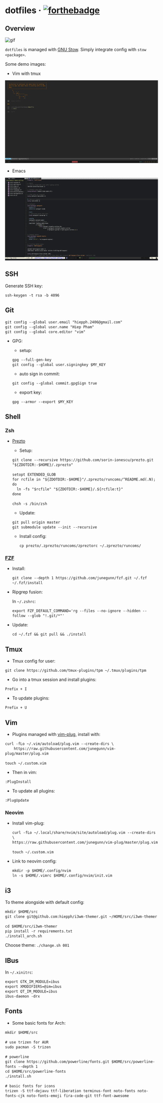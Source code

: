 # dotfiles &middot; [![forthebadge](https://forthebadge.com/images/badges/contains-cat-gifs.svg)](https://forthebadge.com)

## Overview

![gif](https://thumbs.gfycat.com/AlarmingCoordinatedEarwig-max-1mb.gif)

`dotfiles` is managed with [GNU Stow](https://www.gnu.org/software/stow/manual/stow.html).
Simply integrate config with `stow <package>`.

Some demo images:

+ Vim with tmux

![vim](misc/vim.png)

+ Emacs

![emacs](misc/emacs.png)


## SSH

Generate SSH key:

```
ssh-keygen -t rsa -b 4096
```


## Git

```
git config --global user.email "hiepph.2406@gmail.com"
git config --global user.name "Hiep Pham"
git config --global core.editor "vim"
```
+ GPG:
    + setup:
    ```
    gpg --full-gen-key
    git config --global user.signingkey $MY_KEY
    ```

    + auto sign in commit:

    ```
    git config --global commit.gpgSign true
    ```

    + export key:

    ```
    gpg --armor --export $MY_KEY
    ```


## Shell

### Zsh

* [Prezto](https://github.com/sorin-ionescu/prezto)

    + Setup:

    ```
    git clone --recursive https://github.com/sorin-ionescu/prezto.git "${ZDOTDIR:-$HOME}/.zprezto"

    setopt EXTENDED_GLOB
    for rcfile in "${ZDOTDIR:-$HOME}"/.zprezto/runcoms/^README.md(.N); do
      ln -fs "$rcfile" "${ZDOTDIR:-$HOME}/.${rcfile:t}"
    done

    chsh -s /bin/zsh
    ```

    + Update:

    ```
    git pull origin master
    git submodule update --init --recursive
    ```

    + Install config:

        ```
        cp prezto/.zprezto/runcoms/zpreztorc ~/.zprezto/runcoms/
        ```


### [FZF](https://github.com/junegunn/fzf.git)

* Install:

    ```
    git clone --depth 1 https://github.com/junegunn/fzf.git ~/.fzf
    ~/.fzf/install
    ```

* Ripgrep fusion:

    In `~/.zshrc`:

    ```
    export FZF_DEFAULT_COMMAND='rg --files --no-ignore --hidden --follow --glob "!.git/*"'
    ```

* Update:

    ```
    cd ~/.fzf && git pull && ./install
    ```


## Tmux

+ Tmux config for user:

```
git clone https://github.com/tmux-plugins/tpm ~/.tmux/plugins/tpm
```

+ Go into a tmux session and install plugins:

```
Prefix + I
```

+ To update plugins:

```
Prefix + U
```


## Vim

+ Plugins managed with [vim-plug](https://github.com/junegunn/vim-plug#installation), install with:

```
curl -fLo ~/.vim/autoload/plug.vim --create-dirs \
    https://raw.githubusercontent.com/junegunn/vim-plug/master/plug.vim

touch ~/.custom.vim
```

+ Then in vim:

```
:PlugInstall
```

+ To update all plugins:

```
:PlugUpdate
```


### Neovim

+ Install vim-plug:

    ```
    curl -fLo ~/.local/share/nvim/site/autoload/plug.vim --create-dirs \
    https://raw.githubusercontent.com/junegunn/vim-plug/master/plug.vim

    touch ~/.custom.vim
    ```

+ Link to neovim config:

    ```
    mkdir -p $HOME/.config/nvim
    ln -s $HOME/.vimrc $HOME/.config/nvim/init.vim
    ```


## i3

To theme alongside with default config:

```
mkdir $HOME/src
git clone git@github.com:hiepph/i3wm-themer.git ~/HOME/src/i3wm-themer

cd $HOME/src/i3wm-themer
pip install -r requirements.txt
./install_arch.sh
```

Choose theme: `./change.sh 001`


## IBus

In `~/.xinitrc`:

```
export GTK_IM_MODULE=ibus
export XMODIFIERS=@im=ibus
export QT_IM_MODULE=ibus
ibus-daemon -drx
```


## Fonts

+ Some basic fonts for Arch:

```
mkdir $HOME/src

# use trizen for AUR
sudo pacman -S trizen

# powerline
git clone https://github.com/powerline/fonts.git $HOME/src/powerline-fonts --depth 1
cd $HOME/src/powerline-fonts
./install.sh

# basic fonts for icons
trizen -S ttf-dejavu ttf-liberation terminus-font noto-fonts noto-fonts-cjk noto-fonts-emoji fira-code-git ttf-font-awesome
```